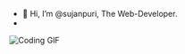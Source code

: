- 👋 Hi, I’m @sujanpuri, The Web-Developer.
- 
![Coding GIF](https://media.giphy.com/media/26tn33aiTi1jkl6H6/giphy.gif)
